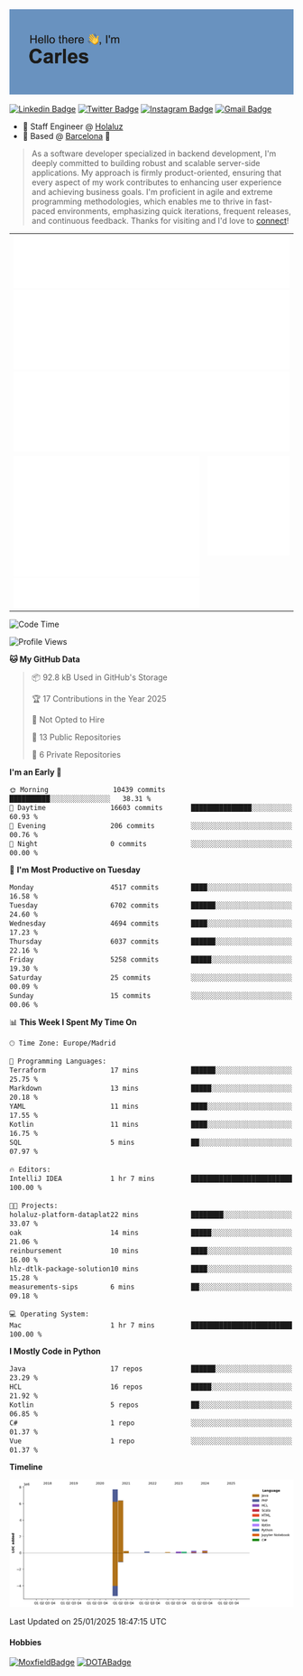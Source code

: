 <img src="header.png" alt="header">

[![Linkedin Badge](https://img.shields.io/badge/-cdespona-blue?style=flat&logo=Linkedin&logoColor=white&link=https://www.linkedin.com/in/carles-david-espona-casas-56219b11/)](https://www.linkedin.com/in/carles-david-espona-casas-56219b11/)
[![Twitter Badge](https://img.shields.io/badge/-@__cdespona-1ca0f1?style=flat&labelColor=1ca0f1&logo=twitter&logoColor=white&link=https://twitter.com/CDEspona)](https://twitter.com/CDEspona)
[![Instagram Badge](https://img.shields.io/badge/-@__cdespona-purple?style=flat&logo=instagram&logoColor=white&link=https://www.instagram.com/cdespona/)](https://www.instagram.com/cdespona/)
[![Gmail Badge](https://img.shields.io/badge/-cdespona-c14438?style=flat&logo=Gmail&logoColor=white&link=mailto:cdespona@gmail.com)](mailto:cdespona@gmail.com)

* 🔭 Staff Engineer @ [Holaluz](https://holaluz.com)
* 🏡 Based @ [Barcelona](https://www.google.es/maps/place/Barcelona) 💜

> As a software developer specialized in backend development, I'm deeply committed to building robust and scalable server-side applications. My approach is firmly product-oriented, ensuring that every aspect of my work contributes to enhancing user experience and achieving business goals. I'm proficient in agile and extreme programming methodologies, which enables me to thrive in fast-paced environments, emphasizing quick iterations, frequent releases, and continuous feedback. Thanks for visiting and I'd love to [connect](https://www.linkedin.com/in/carles-david-espona-casas-56219b11/)!

<table style="border-collapse: collapse; border: none;"> 
  <tbody>
  <tr style="border: none;">
    <td colspan="2" style="border: none; vertical-align: top;">
      <img src="summary.svg" alt="summary">
      <img src="activity-community.svg" alt="act-comm">
      <img src="repositories.svg" alt="repo">
    </td>
  </tr>
  <tr>
    <td style="border: none; vertical-align: top;">
      <img src="metrics.plugin.isocalendar.fullyear.svg" alt="calendar">
      <img src="topics.svg" alt="topics">
    </td>
    <td style="border: none; vertical-align: top;">
      <img src="achievements.svg" alt="achievements">
    </td>
  </tr>
  </tbody>
</table>

<!--START_SECTION:waka-->
![Code Time](http://img.shields.io/badge/Code%20Time-291%20hrs%2040%20mins-blue)

![Profile Views](http://img.shields.io/badge/Profile%20Views-0-blue)

**🐱 My GitHub Data** 

> 📦 92.8 kB Used in GitHub's Storage 
 > 
> 🏆 17 Contributions in the Year 2025
 > 
> 🚫 Not Opted to Hire
 > 
> 📜 13 Public Repositories 
 > 
> 🔑 6 Private Repositories 
 > 
**I'm an Early 🐤** 

```text
🌞 Morning                10439 commits       ██████████░░░░░░░░░░░░░░░   38.31 % 
🌆 Daytime                16603 commits       ███████████████░░░░░░░░░░   60.93 % 
🌃 Evening                206 commits         ░░░░░░░░░░░░░░░░░░░░░░░░░   00.76 % 
🌙 Night                  0 commits           ░░░░░░░░░░░░░░░░░░░░░░░░░   00.00 % 
```
📅 **I'm Most Productive on Tuesday** 

```text
Monday                   4517 commits        ████░░░░░░░░░░░░░░░░░░░░░   16.58 % 
Tuesday                  6702 commits        ██████░░░░░░░░░░░░░░░░░░░   24.60 % 
Wednesday                4694 commits        ████░░░░░░░░░░░░░░░░░░░░░   17.23 % 
Thursday                 6037 commits        ██████░░░░░░░░░░░░░░░░░░░   22.16 % 
Friday                   5258 commits        █████░░░░░░░░░░░░░░░░░░░░   19.30 % 
Saturday                 25 commits          ░░░░░░░░░░░░░░░░░░░░░░░░░   00.09 % 
Sunday                   15 commits          ░░░░░░░░░░░░░░░░░░░░░░░░░   00.06 % 
```


📊 **This Week I Spent My Time On** 

```text
🕑︎ Time Zone: Europe/Madrid

💬 Programming Languages: 
Terraform                17 mins             ██████░░░░░░░░░░░░░░░░░░░   25.75 % 
Markdown                 13 mins             █████░░░░░░░░░░░░░░░░░░░░   20.18 % 
YAML                     11 mins             ████░░░░░░░░░░░░░░░░░░░░░   17.55 % 
Kotlin                   11 mins             ████░░░░░░░░░░░░░░░░░░░░░   16.75 % 
SQL                      5 mins              ██░░░░░░░░░░░░░░░░░░░░░░░   07.97 % 

🔥 Editors: 
IntelliJ IDEA            1 hr 7 mins         █████████████████████████   100.00 % 

🐱‍💻 Projects: 
holaluz-platform-dataplat22 mins             ████████░░░░░░░░░░░░░░░░░   33.07 % 
oak                      14 mins             █████░░░░░░░░░░░░░░░░░░░░   21.06 % 
reinbursement            10 mins             ████░░░░░░░░░░░░░░░░░░░░░   16.00 % 
hlz-dtlk-package-solution10 mins             ████░░░░░░░░░░░░░░░░░░░░░   15.28 % 
measurements-sips        6 mins              ██░░░░░░░░░░░░░░░░░░░░░░░   09.18 % 

💻 Operating System: 
Mac                      1 hr 7 mins         █████████████████████████   100.00 % 
```

**I Mostly Code in Python** 

```text
Java                     17 repos            ██████░░░░░░░░░░░░░░░░░░░   23.29 % 
HCL                      16 repos            █████░░░░░░░░░░░░░░░░░░░░   21.92 % 
Kotlin                   5 repos             ██░░░░░░░░░░░░░░░░░░░░░░░   06.85 % 
C#                       1 repo              ░░░░░░░░░░░░░░░░░░░░░░░░░   01.37 % 
Vue                      1 repo              ░░░░░░░░░░░░░░░░░░░░░░░░░   01.37 % 
```



**Timeline**

![Lines of Code chart](https://raw.githubusercontent.com/cdespona/cdespona/main/assets/bar_graph.png)


 Last Updated on 25/01/2025 18:47:15 UTC
<!--END_SECTION:waka-->

#### Hobbies
[![MoxfieldBadge](https://img.shields.io/badge/MTG%20Commander-Cdespona-8A2BE2)](https://www.moxfield.com/users/Cdespona)
[![DOTABadge](https://img.shields.io/badge/DOTA2-GRV-red)](https://es.dotabuff.com/players/63807915)
